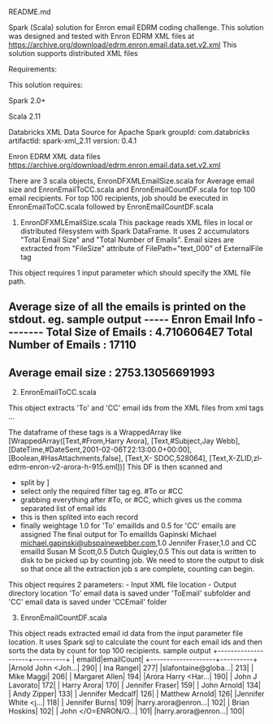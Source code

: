 README.md

Spark (Scala) solution for Enron email EDRM coding challenge.
This solution was designed and tested with Enron EDRM XML files at https://archive.org/download/edrm.enron.email.data.set.v2.xml
This solution supports distributed XML files

Requirements:

This solution requires:

Spark 2.0+ 

Scala 2.11

Databricks XML Data Source for Apache Spark
    groupId: com.databricks
    artifactId: spark-xml_2.11
    version: 0.4.1

Enron EDRM XML data files 
    https://archive.org/download/edrm.enron.email.data.set.v2.xml

There are 3 scala objects, EnronDFXMLEmailSize.scala for Average email size and EnronEmailToCC.scala and EnronEmailCountDF.scala for top 100 email recipients.
For top 100 recipients, job should be executed in EnronEmailToCC.scala followed by EnronEmailCountDF.scala


1. EnronDFXMLEmailSize.scala
    This package reads XML files in local or distributed filesystem with Spark DataFrame. It uses 2 accumulators
"Total Email Size" and "Total Number of Emails". Email sizes are extracted from "FileSize" attribute of FilePath="text_000" of ExternalFile tag

<File FileType="Native">
						<ExternalFile FilePath="native_000" FileName="3.212424.GY1OFUN31J4TWFXVNLGGPSX5IKJLLYXLA.eml" FileSize="715" Hash="15EF9A91A074909756DF3FBFDAB31DEE"/>
					</File>
					<File FileType="Text">
						<ExternalFile FilePath="text_000" FileName="3.212424.GY1OFUN31J4TWFXVNLGGPSX5IKJLLYXLA.txt" FileSize="495" Hash="DDA7DA05E1F3199846713FF05057EC1A"/>
					</File>
This object requires 1 input parameter which should specify the XML file path.

Average size of all the emails is printed on the stdout. eg. sample output
----- Enron Email Info --------
Total Size of Emails   : 4.7106064E7
Total Number of Emails : 17110
-------------------------------
Average email size      : 2753.13056691993
-------------------------------


2. EnronEmailToCC.scala

This object extracts 'To' and 'CC' email ids from the XML files from <Tags> xml tags
				<Tags>
					<Tag TagName="#From" TagDataType="Text" TagValue="Suresh Raghavan"/>
					<Tag TagName="#To" TagDataType="Text" TagValue="Brad Richter"/>
					<Tag TagName="#CC" TagDataType="Text" TagValue="Harry Arora"/>
                    ...
 
The dataframe of these tags is a WrappedArray like
   [WrappedArray([Text,#From,Harry Arora], [Text,#Subject,Jay Webb], [DateTime,#DateSent,2001-02-06T22:13:00.0+00:00], [Boolean,#HasAttachments,false], [Text,X-
   SDOC,528064], [Text,X-ZLID,zl-edrm-enron-v2-arora-h-915.eml])]
This DF is then scanned and
 - split by ] 
 - select only the required filter tag eg. #To or #CC
 - grabbing everything after #To, or #CC, which gives us the comma separated list of email ids
 - this is then splited into each record
 - finally weightage 1.0 for 'To' emailIds and 0.5 for 'CC' emails are assigned
 The final output for To emailIds
    Gapinski  Michael <michael.gapinski@ubspainewebber.com>,1.0
    Jennifer Fraser,1.0
 and CC emailId
    Susan M Scott,0.5
    Dutch Quigley,0.5
This out data is written to disk to be picked up by counting job. We need to store the output to disk so that once all the extraction job s are complete, counting can begin.

This object requires 2 parameters:
    - Input XML file location
    - Output directory location
'To' email data is saved under 'ToEmail' subfolder and 'CC' email data is saved under 'CCEmail' folder


3. EnronEmailCountDF.scala

This object reads extracted email id data from the input parameter file location.
It uses Spark sql to calculate the count for each email ids and then sorts the data by count for top 100 recipients.
sample output
+--------------------+----------+
|             emailId|emailCount|
+--------------------+----------+
|Arnold  John <Joh...|       290|
|          Ina Rangel|       277|
|slafontaine@globa...|       213|
|          Mike Maggi|       206|
|      Margaret Allen|       194|
|Arora  Harry <Har...|       190|
|     John J Lavorato|       172|
|         Harry Arora|       170|
|     Jennifer Fraser|       159|
|         John Arnold|       134|
|         Andy Zipper|       133|
|    Jennifer Medcalf|       126|
|      Matthew Arnold|       126|
|Jennifer White <j...|       118|
|      Jennifer Burns|       109|
|harry.arora@enron...|       102|
|       Brian Hoskins|       102|
| John </O=ENRON/O...|       101|
|harry.arora@enron...|       100|








